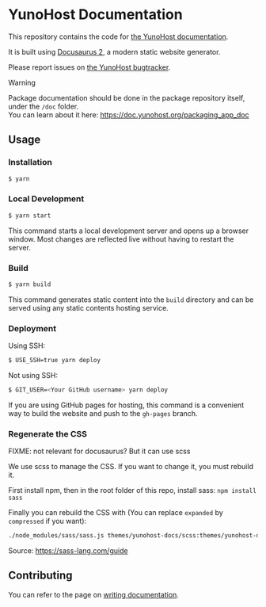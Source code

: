 # YunoHost Documentation

This repository contains the code for [the YunoHost documentation](https://doc.yunohost.org).

It is built using [Docusaurus 2](https://docusaurus.io), a modern static website generator.

Please report issues on [the YunoHost bugtracker](https://github.com/YunoHost/issues/issues).

> [!WARNING]  
> Package documentation should be done in the package repository itself, under the `/doc` folder.  
> You can learn about it here: <https://doc.yunohost.org/packaging_app_doc>

## Usage

### Installation

```bash
$ yarn
```

### Local Development

```bash
$ yarn start
```

This command starts a local development server and opens up a browser window. Most changes are reflected live without having to restart the server.

### Build

```bash
$ yarn build
```

This command generates static content into the `build` directory and can be served using any static contents hosting service.

### Deployment

Using SSH:

```bash
$ USE_SSH=true yarn deploy
```

Not using SSH:

```bash
$ GIT_USER=<Your GitHub username> yarn deploy
```

If you are using GitHub pages for hosting, this command is a convenient way to build the website and push to the `gh-pages` branch.

### Regenerate the CSS

FIXME: not relevant for docusaurus? But it can use scss

We use scss to manage the CSS. If you want to change it, you must rebuild it.

First install npm, then in the root folder of this repo, install sass: `npm install sass`

Finally you can rebuild the CSS with (You can replace `expanded` by `compressed` if you want):

```bash
./node_modules/sass/sass.js themes/yunohost-docs/scss:themes/yunohost-docs/css --style expanded
```

Source:
<https://sass-lang.com/guide>

## Contributing

You can refer to the page on [writing documentation](https://doc.yunohost.org/doc).
